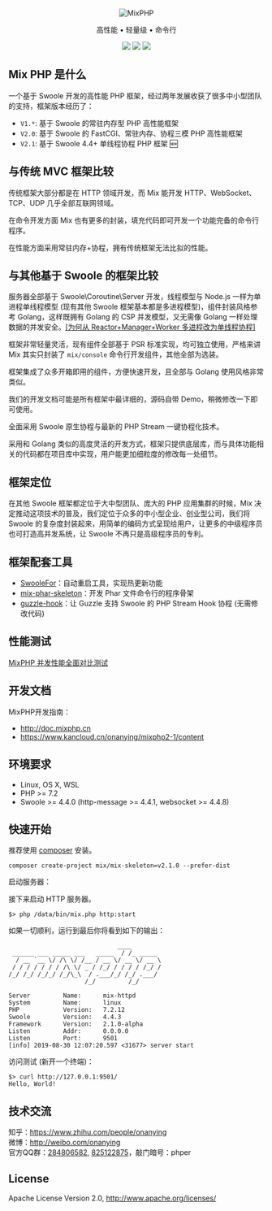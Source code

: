 <br>

<p align="center">
<img src="https://box.kancloud.cn/90f9b3c1d667aefa77b09ea1b7ffb054_120x120.png" alt="MixPHP">
</p>

<p align="center">高性能 • 轻量级 • 命令行</p>

<p align="center">
<img src="https://img.shields.io/badge/php-%3E%3D7.2-brightgreen">
<img src="https://img.shields.io/badge/swoole-%3E%3D4.4.1-brightgreen">
<img src="https://img.shields.io/badge/license-apache%202-blue">
</p>

## Mix PHP 是什么

一个基于 Swoole 开发的高性能 PHP 框架，经过两年发展收获了很多中小型团队的支持，框架版本经历了：

- `V1.*`: 基于 Swoole 的常驻内存型 PHP 高性能框架
- `V2.0`: 基于 Swoole 的 FastCGI、常驻内存、协程三模 PHP 高性能框架
- `V2.1`: 基于 Swoole 4.4+ 单线程协程 PHP 框架 🆕

## 与传统 MVC 框架比较

传统框架大部分都是在 HTTP 领域开发，而 Mix 能开发 HTTP、WebSocket、TCP、UDP 几乎全部互联网领域。

在命令开发方面 Mix 也有更多的封装，填充代码即可开发一个功能完备的命令行程序。

在性能方面采用常驻内存+协程，拥有传统框架无法比拟的性能。 

## 与其他基于 Swoole 的框架比较

服务器全部基于 Swoole\Coroutine\Server 开发，线程模型与 Node.js 一样为单进程单线程模型 (现有其他 Swoole 框架基本都是多进程模型)，组件封装风格参考 Golang，这样既拥有 Golang 的 CSP 并发模型，又无需像 Golang 一样处理数据的并发安全。[[为何从 Reactor+Manager+Worker 多进程改为单线程协程]](https://zhuanlan.zhihu.com/p/93200932)

框架非常轻量灵活，现有组件全部基于 PSR 标准实现，均可独立使用，严格来讲 Mix 其实只封装了 `mix/console` 命令行开发组件，其他全部为选装。

框架集成了众多开箱即用的组件，方便快速开发，且全部与 Golang 使用风格非常类似。

我们的开发文档可能是所有框架中最详细的，源码自带 Demo，稍微修改一下即可使用。

全面采用 Swoole 原生协程与最新的 PHP Stream 一键协程化技术。

采用和 Golang 类似的高度灵活的开发方式，框架只提供底层库，而与具体功能相关的代码都在项目库中实现，用户能更加细粒度的修改每一处细节。

## 框架定位

在其他 Swoole 框架都定位于大中型团队、庞大的 PHP 应用集群的时候，Mix 决定推动这项技术的普及，我们定位于众多的中小型企业、创业型公司，我们将 Swoole 的复杂度封装起来，用简单的编码方式呈现给用户，让更多的中级程序员也可打造高并发系统，让 Swoole 不再只是高级程序员的专利。

## 框架配套工具

- [SwooleFor](https://github.com/mix-php/swoolefor)：自动重启工具，实现热更新功能
- [mix-phar-skeleton](https://github.com/mix-php/mix-phar-skeleton)：开发 Phar 文件命令行的程序骨架
- [guzzle-hook](https://github.com/mix-php/guzzle-hook)：让 Guzzle 支持 Swoole 的 PHP Stream Hook 协程 (无需修改代码)

## 性能测试

[MixPHP 并发性能全面对比测试](http://www.jianshu.com/p/f769b6be1caf)

## 开发文档

MixPHP开发指南：

- http://doc.mixphp.cn
- https://www.kancloud.cn/onanying/mixphp2-1/content

## 环境要求

* Linux, OS X, WSL
* PHP >= 7.2
* Swoole >= 4.4.0 (http-message >= 4.4.1, websocket >= 4.4.8)

## 快速开始

推荐使用 [composer](https://www.phpcomposer.com/) 安装。

```
composer create-project mix/mix-skeleton=v2.1.0 --prefer-dist
```

启动服务器：

接下来启动 HTTP 服务器。

```
$> php /data/bin/mix.php http:start
```

如果一切顺利，运行到最后你将看到如下的输出：

```
                              ____
 ______ ___ _____ ___   _____  / /_ _____
  / __ `__ \/ /\ \/ /__ / __ \/ __ \/ __ \
 / / / / / / / /\ \/ _ / /_/ / / / / /_/ /
/_/ /_/ /_/_/ /_/\_\  / .___/_/ /_/ .___/
                     /_/         /_/

Server         Name:      mix-httpd
System         Name:      linux
PHP            Version:   7.2.12
Swoole         Version:   4.4.3
Framework      Version:   2.1.0-alpha
Listen         Addr:      0.0.0.0
Listen         Port:      9501
[info] 2019-08-30 12:07:20.597 <31677> server start
```

访问测试 (新开一个终端)：

```
$> curl http://127.0.0.1:9501/
Hello, World!
```

## 技术交流

知乎：https://www.zhihu.com/people/onanying   
微博：http://weibo.com/onanying    
官方QQ群：[284806582](https://shang.qq.com/wpa/qunwpa?idkey=b3a8618d3977cda4fed2363a666b081a31d89e3d31ab164497f53b72cf49968a), [825122875](http://shang.qq.com/wpa/qunwpa?idkey=d2908b0c7095fc7ec63a2391fa4b39a8c5cb16952f6cfc3f2ce4c9726edeaf20)，敲门暗号：phper

## License

Apache License Version 2.0, http://www.apache.org/licenses/
